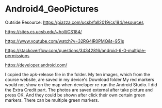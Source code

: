 # Android4_GeoPictures

Outside Resource:
https://piazza.com/ucsb/fall2019/cs184/resources

https://sites.cs.ucsb.edu/~holl/CS184/

https://www.youtube.com/watch?v=32RG4lR0PMQ&t=951s

https://stackoverflow.com/questions/34342816/android-6-0-multiple-permissions

https://developer.android.com/

I copied the apk-release file in the folder. My ten images, which from the course website, are saved in my device's Download folder.My red markers would not show on the map when developer re-run the Android Studio. I did the Extra Credit part. The photos are saved external after take picture and press OK. And they could be shown after click their own certain green markers. There can be multiple green markers. 

